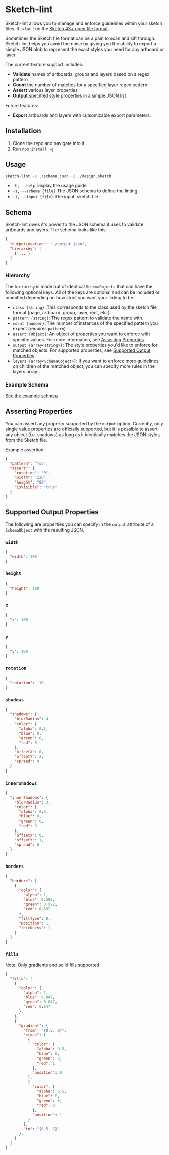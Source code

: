 # Sketch-lint

Sketch-lint allows you to manage and enforce guidelines within your sketch files. It is built on the [Sketch 43+ open file format](http://sketchplugins.com/d/87-new-file-format-in-sketch-43).

Sometimes the Sketch file format can be a pain to scan and sift through. Sketch-lint helps you avoid the noise by giving you the ability to export a simple JSON blob to represent the exact styles you need for any artboard or layer.

The current feature support includes:

- **Validate** names of artboards, groups and layers based on a regex pattern
- **Count** the number of matches for a specified layer regex pattern
- **Assert** various layer properties
- **Output** specified style properties in a simple JSON list

Future features:

- **Export** artboards and layers with cutsomizable export parameters.

## Installation

1. Clone the repo and navigate into it
1. Run `npm install -g`

## Usage

```bash
sketch-lint -s ./schema.json -i ./design.sketch
```

- `-h, --help`            Display the usage guide
- `-s, --schema {file}`   The JSON schema to define the linting
- `-i, --input {file}`    The input .sketch file

## Schema

Sketch-lint owes it's power to the JSON schema it uses to validate artboards and layers. The schema looks like this:

```json
{
  "outputLocation": "./output.json",
  "hierarchy": [
    { ... }
  ]
}
```

### Hierarchy

The `hierarchy` is made out of identical `SchemaObjects` that can have the following optional keys. All of the keys are optional and can be included or ommitted depending on how strict you want your linting to be.

- `class {string}`: This corresponds to the class used by the sketch file format (page, artboard, group, layer, rect, etc.).
- `pattern {string}`: The regex pattern to validate the name with.
- `count {number}`: The number of instances of the specified pattern you expect (requires `pattern`).
- `assert {Object}`: An object of properties you want to enforce with specific values. For more information, see [Asserting Properties](#asserting-properties).
- `output {array<string>}`: The style properties you'd like to enforce for matched objects. For supported properties, see [Supported Output Properties](#supported-output-properties).
- `layers {array<SchemaObject>}`: If you want to enforce more guidelines on children of the matched object, you can specify more rules in the layers array.

### Example Schema

[See the example schmea](http://github.com/anicholls/sketch-lint/blob/master/schema.json.example)

## Asserting Properties

You can assert any property supported by the `output` option. Currently, only single value properties are officially supported, but it is possible to assert any object (i.e. shadows) as long as it identically matches the JSON styles from the Sketch file.

Example assertion:
```json
{
  "pattern": "foo",
  "assert": {
    "rotation": "0",
    "width": "220",
    "height": "80",
    "isVisible": "true"
  }
}
```

## Supported Output Properties

The following are properties you can specify in the `output` attribute of a `SchemaObject` with the resulting JSON.

### `width`
```json
{
  "width": 100
}
```

### `height`
```json
{
  "height": 100
}
```

### `x`
```json
{
  "x": 100
}
```

### `y`
```json
{
  "y": 100
}
```

### `rotation`

```json
{
  "rotation": -10
}
```

### `shadows`

```json
{
  "shadows": {
    "blurRadius": 4,
    "color": {
      "alpha": 0.5,
      "blue": 0,
      "green": 0,
      "red": 0
    },
    "offsetX": 0,
    "offsetY": 2,
    "spread": 0
  }
}
```

### `innerShadows`

```json
{
  "innerShadows": {
    "blurRadius": 3,
    "color": {
      "alpha": 0.5,
      "blue": 0,
      "green": 0,
      "red": 0
    },
    "offsetX": 0,
    "offsetY": 1,
    "spread": 0
  }
}
```

### `borders`

```json
{
  "borders": [
    {
      "color": {
        "alpha": 1,
        "blue": 0.592,
        "green": 0.592,
        "red": 0.592
      },
      "fillType": 0,
      "position": 1,
      "thickness": 1
    }
  ]
}
```

### `fills`

Note: Only gradients and solid fills supported

```json
{
  "fills": [
    {
      "color": {
        "alpha": 1,
        "blue": 0.847,
        "green": 0.847,
        "red": 0.847
      },
    },
    {
      "gradient": {
        "from": "{0.5, 0}",
        "stops": [
          {
            "color": {
              "alpha": 0.5,
              "blue": 0,
              "green": 0,
              "red": 1
            },
            "position": 0
          },
          {
            "color": {
              "alpha": 0.5,
              "blue": 0,
              "green": 0,
              "red": 0
            },
            "position": 1
          }
        ],
        "to": "{0.5, 1}"
      },
    }
  ]
}
```

